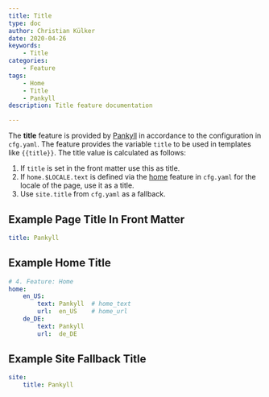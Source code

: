 ```yaml
---
title: Title
type: doc
author: Christian Külker
date: 2020-04-26
keywords:
    - Title
categories:
    - Feature
tags:
    - Home
    - Title
    - Pankyll
description: Title feature documentation

---
```


The **title** feature is provided by [Pankyll] in accordance to the
configuration in `cfg.yaml`. The feature provides the variable `title` to be
used in templates like `{{title}}`. The title value is calculated as follows:

1. If `title` is set in the front matter use this as title.
2. If `home.$LOCALE.text` is defined via the [home] feature in `cfg.yaml` for
   the locale of the page, use it as a title.
3. Use `site.title` from `cfg.yaml` as a fallback.

## Example Page Title In Front Matter

```yaml
title: Pankyll
```

## Example Home Title

```yaml
# 4. Feature: Home
home:
    en_US:
        text: Pankyll  # home_text
        url:  en_US    # home_url
    de_DE:
        text: Pankyll
        url:  de_DE

```
## Example Site Fallback Title

```yaml
site:
    title: Pankyll
```

[Home]: /en_US/Documentation/Features/home.html
[Pankyll]: https://www.pankyll.org/

